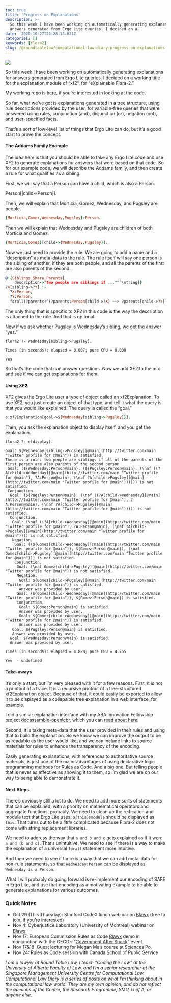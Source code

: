```yaml
---
toc: true
title: 'Progress on Explanations'
description: >-
  So this week I have been working on automatically generating explanations for
  answers generated from Ergo Lite queries. I decided on a…
date: '2020-10-27T22:28:18.831Z'
categories: []
keywords: [flora2]
slug: /@roundtablelaw/computational-law-diary-progress-on-explanations-2ad8e37e30ad
---
```


![](/1__Js2Ojutpj__hpWnft1Mkwpg.png)

So this week I have been working on automatically generating explanations for answers generated from Ergo Lite queries. I decided on a working title for the explanation module of “xf2”, for “eXplainable Flora-2.”

My working repo is [here](https://github.com/Gauntlet173/xf2), if you’re interested in looking at the code.

So far, what we’ve got is explanations generated in a tree structure, using rule descriptions provided by the user, for variable-free queries that were answered using rules, conjunction (and), disjunction (or), negation (not), and user-specified facts.

That’s a sort of low-level list of things that Ergo Lite can do, but it’s a good start to prove the concept.

#### The Addams Family Example

The idea here is that you should be able to take any Ergo Lite code and use XF2 to generate explanations for answers that were based on that code. So for our example code, we will describe the Addams family, and then create a rule for what qualifies as a sibling.

First, we will say that a Person can have a child, which is also a Person.

Person[|child=>Person|].

Then, we will explain that Morticia, Gomez, Wednesday, and Pugsley are people.
```prolog
{Morticia,Gomez,Wednesday,Pugsley}:Person.
```
Then we will explain that Wednesday and Pugsley are children of both Morticia and Gomez.
```prolog
{Morticia,Gomez}[child->{Wednesday,Pugsley}].
```
Now we just need to provide the rule. We are going to add a name and a “description” as meta-data to the rule. The rule itself will say one person is the sibling of another, if they are both people, and all the parents of the first are also parents of the second.
```prolog
@!{Siblings_Share_Parents[  
    description->"two people are siblings if ..."^^\string]}  
?X[sibling->?Y] :-  
  ?X:Person,  
  ?Y:Person,  
  forall(?parents)^(?parents:Person[child->?X] ~~> ?parents[child->?Y]).
```
The only thing that is specific to XF2 in this code is the way the description is attached to the rule. And that is optional.

Now if we ask whether Pugsley is Wednesday’s sibling, we get the answer “yes.”
```
flora2 ?- Wednesday[sibling->Pugsley].

Times (in seconds): elapsed = 0.007; pure CPU = 0.000

Yes
```
So that’s the code that can answer questions. Now we add XF2 to the mix and see if we can get explanations for them.

#### Using XF2

XF2 gives the Ergo Lite user a type of object called an xf2Explanation. To use XF2, you just create an object of that type, and tell it what the query is that you would like explained. The query is called the “goal.”
```prolog
e:xf2Explanation[goal->${Wednesday[sibling->Pugsley]}].
```
Then, you ask the explanation object to display itself, and you get the explanation.
```
flora2 ?- e[display].

Goal: ${Wednesday[sibling->Pugsley][@main](http://twitter.com/main "Twitter profile for @main")} is satisfied.  
There is a rule: two people are siblings if all of the parents of the first person are also parents of the second person  
 Goal: (${Wednesday:Person@main}, (${Pugsley:Person@main}, (\naf ((?A[child->Wednesday][@main](http://twitter.com/main "Twitter profile for @main"), ?A:Person@main), (\naf ?A[child->Pugsley][@main](http://twitter.com/main "Twitter profile for @main")))))) is not satisfied.  
 Conjunction.  
  Goal: (${Pugsley:Person@main}, (\naf ((?A[child->Wednesday][@main](http://twitter.com/main "Twitter profile for @main"), ?A:Person@main), (\naf ?A[child->Pugsley][@main](http://twitter.com/main "Twitter profile for @main"))))) is not satisfied.  
  Conjunction.  
   Goal: (\naf ((?A[child->Wednesday][@main](http://twitter.com/main "Twitter profile for @main"), ?A:Person@main), (\naf ?A[child->Pugsley][@main](http://twitter.com/main "Twitter profile for @main")))) is not satisfied.  
   Negation.  
    Goal: ((${Gomez[child->Wednesday][@main](http://twitter.com/main "Twitter profile for @main")}, ${Gomez:Person@main}), (\naf Gomez[child->Pugsley][@main](http://twitter.com/main "Twitter profile for @main"))) is not satisfied.  
    Conjunction.  
     Goal: (\naf Gomez[child->Pugsley][@main](http://twitter.com/main "Twitter profile for @main")) is not satisfied.  
     Negation.  
      Goal: ${Gomez[child->Pugsley][@main](http://twitter.com/main "Twitter profile for @main")} is satisfied.  
      Answer was provided by user.  
     Goal: (${Gomez[child->Wednesday][@main](http://twitter.com/main "Twitter profile for @main")}, ${Gomez:Person@main}) is satisfied.  
     Conjunction.  
      Goal: ${Gomez:Person@main} is satisfied.  
      Answer was provided by user.  
      Goal: ${Gomez[child->Wednesday][@main](http://twitter.com/main "Twitter profile for @main")} is satisfied.  
      Answer was provided by user.  
   Goal: ${Pugsley:Person@main} is satisfied.  
   Answer was provided by user.  
  Goal: ${Wednesday:Person@main} is satisfied.  
  Answer was provided by user.

Times (in seconds): elapsed = 4.828; pure CPU = 4.265

Yes  - undefined
```
#### Take-aways

It’s only a start, but I’m very pleased with it for a few reasons. First, it is not a printout of a trace. It is a recursive printout of a tree-structured xf2Explanation object. Because of that, it could easily be exported to allow it to be displayed as a collapsible tree explanation in a web interface, for example.

I did a similar explanation interface with my ABA Innovation Fellowship project [docassemble-openlcbr](https://github.com/Gauntlet173/docassemble-openlcbr), which you can [read about here](https://medium.com/@jason_90344/legal-expert-systems-just-got-smarter-e7e12b75e872).

Second, it is taking meta-data that the user provided in their rules and using that to build the explanation. So we know we can improve the output to be as readable as the user would like, and we can include links to source materials for rules to enhance the transparency of the encoding.

Easily generating explanations, with references to authoritative source materials, is just one of the major advantages of using declarative logic programming methods for Rules as Code. And a big one. But telling people that is never as effective as showing it to them, so I’m glad we are on our way to being able to demonstrate it.

#### Next Steps

There’s obviously still a lot to do. We need to add more sorts of statements that can be explained, with a priority on mathematical operators and aggregate functions, probably. We need to clean up the reification and module text that Ergo Lite uses: `${this}@module` should be displayed as `this`. That turns out to be a _little_ complicated because Flora-2 does not come with string replacement libraries.

We need to address the way that `a and b and c` gets explained as if it were `a and (b and c)`. That’s unintuitive. We need to see if there is a way to make the explanation of a universal `forall` statement more intuitive.

And then we need to see if there is a way that we can add meta-data for non-rule statements, so that `Wednesday:Person` can be displayed as `Wednesday is a Person`.

What I will probably do going forward is re-implement our encoding of SAFE in Ergo Lite, and use that encoding as a motivating example to be able to generate explanations for various outcomes.

### Quick Notes

*   Oct 29 (This Thursday): Stanford CodeX lunch webinar on [Blawx](https://www.blawx.com/) (free to join, if you’re interested)
*   Nov 4: Cyberjustice Laboratory (University of Montreal) webinar on [Blawx](https://www.blawx.com/)
*   Nov 17: European Commission Rules as Code [Blawx](https://www.blawx.com/) demo in conjunction with the OECD’s “[Government After Shock](https://gov-after-shock.oecd-opsi.org/)” event.
*   Nov 17&18: Guest lecturing for Megan Ma’s course at Sciences Po.
*   Nov 24: Rules as Code session with Canada School of Public Service

_I am a lawyer at Round Table Law, I teach “Coding the Law” at the University of Alberta Faculty of Law, and I’m a senior researcher at the Singapore Management University Centre for Computational Law. Computational Law Diary is a series of posts on what I’m thinking about in the computational law world. They are my own opinion, and do not reflect the opinions of the Centre, the Research Programme, SMU, U of A, or anyone else._